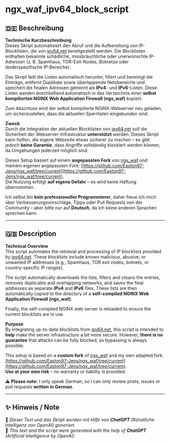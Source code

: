 # ngx_waf_ipv64_block_script

## 🇩🇪 Beschreibung

**Technische Kurzbeschreibung**  
Dieses Skript automatisiert den Abruf und die Aufbereitung von IP-Blocklisten, die von [ipv64.net](https://ipv64.net/) bereitgestellt werden. Die Blocklisten enthalten bekannte schädliche, missbräuchliche oder unerwünschte IP-Adressen (z. B. Spamhaus, TOR-Exit-Nodes, Botnetze oder länderspezifische IP-Bereiche).

Das Skript lädt die Listen automatisch herunter, filtert und bereinigt die Einträge, entfernt Duplikate sowie überlappende Netzbereiche und speichert die finalen Adressen getrennt als **IPv4**- und **IPv6**-Listen. Diese Listen werden anschließend automatisch in das Verzeichnis einer **selbst kompilierten NGINX Web Application Firewall (ngx_waf)** kopiert.

Zum Abschluss wird der selbst kompilierte NGINX-Webserver neu geladen, um sicherzustellen, dass die aktuellen Sperrlisten eingebunden sind.

**Zweck**  
Durch die Integration der aktuellen Blocklisten von [ipv64.net](https://ipv64.net/) soll die Sicherheit der Webserver-Infrastruktur **unterstützt** werden. Dieses Skript kann helfen, die eigene Webseite etwas sicherer zu machen – es gibt jedoch **keine Garantie**, dass Angriffe vollständig blockiert werden können, da Umgehungen jederzeit möglich sind.

Dieses Setup basiert auf einem **angepassten Fork** von [ngx_waf](https://github.com/ADD-SP/ngx_waf) und meinem eigenen angepassten Fork: [https://github.com/Easton97-Jens/ngx_waf/tree/current](https://github.com/Easton97-Jens/ngx_waf/tree/current).  
Die Nutzung erfolgt **auf eigene Gefahr** – es wird keine Haftung übernommen.

Ich selbst bin **kein professioneller Programmierer**, daher freue ich mich über Verbesserungsvorschläge, Tipps oder Pull Requests von der Community – aber bitte nur auf **Deutsch**, da ich keine anderen Sprachen sprechen kann.

---

## 🇬🇧 Description

**Technical Overview**  
This script automates the retrieval and processing of IP blocklists provided by [ipv64.net](https://ipv64.net/). These blocklists include known malicious, abusive, or unwanted IP addresses (e.g., Spamhaus, TOR exit nodes, botnets, or country-specific IP ranges).

The script automatically downloads the lists, filters and cleans the entries, removes duplicates and overlapping networks, and saves the final addresses as separate **IPv4** and **IPv6** files. These lists are then automatically copied to the directory of a **self-compiled NGINX Web Application Firewall (ngx_waf)**.

Finally, the self-compiled NGINX web server is reloaded to ensure the current blocklists are in use.

**Purpose**  
By integrating up-to-date blocklists from [ipv64.net](https://ipv64.net/), this script is intended to **help** make the server infrastructure a bit more secure. However, **there is no guarantee** that attacks can be fully blocked, as bypassing is always possible.

This setup is based on a **custom fork** of [ngx_waf](https://github.com/ADD-SP/ngx_waf) and my own adapted fork: [https://github.com/Easton97-Jens/ngx_waf/tree/current](https://github.com/Easton97-Jens/ngx_waf/tree/current).  
**Use at your own risk** – no warranty or liability is provided.

⚠️ **Please note:** I only speak German, so I can only review posts, issues or pull requests **written in German**.

---

## ✨ Hinweis / Note

📌 *Dieser Text und das Skript wurden mit Hilfe von **ChatGPT** (Künstliche Intelligenz von OpenAI) generiert.*  
📌 *This text and the script were generated with the help of **ChatGPT** (Artificial Intelligence by OpenAI).*
